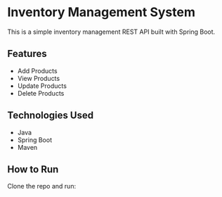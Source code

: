 # Inventory Management System

This is a simple inventory management REST API built with Spring Boot.

## Features
- Add Products
- View Products
- Update Products
- Delete Products

## Technologies Used
- Java
- Spring Boot
- Maven

## How to Run
Clone the repo and run:
